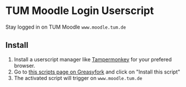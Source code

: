 # TUM Moodle Login Userscript
Stay logged in on TUM Moodle `www.moodle.tum.de`

## Install
1) Install a userscript manager like [Tampermonkey](https://www.tampermonkey.net/) for your prefered browser.
2) Go to [this scripts page on Greasyfork](https://greasyfork.org/scripts/402561) and click on "Install this script"
3) The activated script will trigger on `www.moodle.tum.de`
